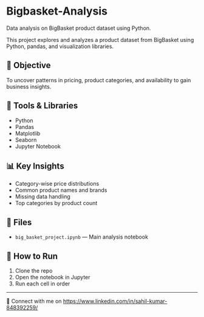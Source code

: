 # Bigbasket-Analysis
Data analysis on BigBasket product dataset using Python.
 
This project explores and analyzes a product dataset from BigBasket using Python, pandas, and visualization libraries.

## 📌 Objective
To uncover patterns in pricing, product categories, and availability to gain business insights.

## 🔧 Tools & Libraries
- Python
- Pandas
- Matplotlib
- Seaborn
- Jupyter Notebook

## 📊 Key Insights
- Category-wise price distributions
- Common product names and brands
- Missing data handling
- Top categories by product count

## 📁 Files
- `big_basket_project.ipynb` — Main analysis notebook

## 🚀 How to Run
1. Clone the repo
2. Open the notebook in Jupyter
3. Run each cell in order

---

🔗 Connect with me on https://www.linkedin.com/in/sahil-kumar-848392259/
